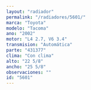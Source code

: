 ```yaml
---
layout: "radiador"
permalink: "/radiadores/5601/"
marca: "Toyota"
modelo: "Tacoma"
ano: "2002"
motor: "L4 2.7, V6 3.4"
transmision: "Automática"
parte: "431377"
clima: "Con clima"
alto: "22 5/8"
ancho: "25 5/8"
observaciones: ""
id: "5601"
---
```



